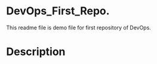 # DevOps_First_Repo.

This readme file is demo file for first repository of DevOps.

# Description

